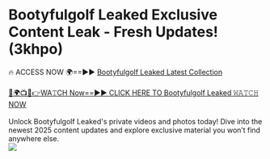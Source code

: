 # Bootyfulgolf Leaked Exclusive Content Leak - Fresh Updates! (3khpo)

🔥 ACCESS NOW 🌍==►► <a href="https://tinyurl.com/kvy9nzfs" rel="nofollow">Bootyfulgolf Leaked Latest Collection</a>
<br><br>
[🔴🌍📺📱👉WA𝚃CH Now==►► CLICK HERE TO Bootyfulgolf Leaked 𝚆𝙰𝚃𝙲𝙷 NOW](https://tinyurl.com/kvy9nzfs)
<br><br>
Unlock Bootyfulgolf Leaked's private videos and photos today! Dive into the newest 2025 content updates and explore exclusive material you won’t find anywhere else.
<br>
<a href="https://tinyurl.com/kvy9nzfs" rel="nofollow" data-target="animated-image.originalLink"><img src="https://camo.githubusercontent.com/8a4f000d20f83aca3bf7ec5f350d767afa0574a8a352519fd8cfa583a6f93a33/68747470733a2f2f692e696d6775722e636f6d2f644a486b345a712e676966" data-canonical-src="https://i.imgur.com/dJHk4Zq.gif" style="max-width: 100%; display: inline-block;" data-target="animated-image.originalImage"></a>
<br>
